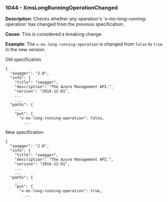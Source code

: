 ### 1044 - XmsLongRunningOperationChanged

**Description**: Checks whether any operation's 'x-ms-long-running-operation' has changed from the previous specification.

**Cause**: This is considered a breaking change.

**Example**: The `x-ms-long-running-operation` is changed from `false` to `true` in the new version.

Old specification
```json5
{
  "swagger": "2.0",
  "info": {
    "title": "swagger",
    "description": "The Azure Management API.",
    "version": "2016-12-01",
    ...
    ...
  "paths": {
    ...
    "put": {
      "x-ms-long-running-operation": false,
        ... 
```

New specification
```json5
{
  "swagger": "2.0",
  "info": {
    "title": "swagger",
    "description": "The Azure Management API.",
    "version": "2016-12-01",
    ...
    ...
  "paths": {
    ...
    "put": {
      "x-ms-long-running-operation": true,
        ... 
```

